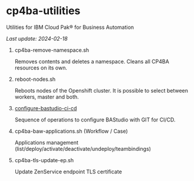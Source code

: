 # cp4ba-utilities

Utilities for IBM Cloud Pak® for Business Automation

<i>Last update: 2024-02-18</i>


1. cp4ba-remove-namespace.sh

    Removes contents and deletes a namespace. Cleans all CP4BA resources on its own.

2. reboot-nodes.sh

    Reboots nodes of the Openshift cluster. It is possible to select between workers, master and both.

3. [configure-bastudio-ci-cd](/configure-bastudio-ci-cd/configure-bastudio-ci-cd.md)

    Sequence of operations to configure BAStudio with GIT for CI/CD.

4. cp4ba-baw-applications.sh (Workflow / Case)

    Applications management (list/deploy/activate/deactivate/undeploy/teambindings)

5. cp4ba-tls-update-ep.sh

    Update ZenService endpoint TLS certificate